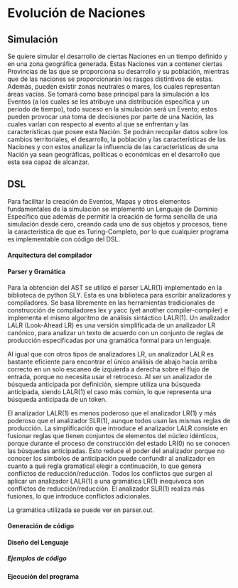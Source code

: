 <h1> Evolución de Naciones</h1>

<h2> Simulación</h2>
Se quiere simular el desarrollo de ciertas Naciones en un tiempo definido y en una zona geográfica generada. Estas Naciones van a contener ciertas Provincias de las que se proporciona su desarrollo y su población, mientras que de las naciones se proporcionarán los rasgos distintivos de estas. Además, pueden existir zonas neutrales o mares, los cuales representan áreas vacías. Se tomará como base principal para la simulación a los Eventos (a los cuales se les atribuye una distribución específica y un período de tiempo), todo suceso en la simulación será un Evento; estos pueden provocar una toma de decisiones por parte de una Nación, las cuales varían con respecto al evento al que se enfrentan y las características que posee esta Nación.
Se podrán recopilar datos sobre los cambios territoriales, el desarrollo, la población y las características de las Naciones y con estos analizar la influencia de las características de una Nación ya sean geográficas, políticas o económicas en el desarrollo que esta sea capaz de alcanzar.



<h2> DSL </h2>

Para facilitar la creación de Eventos, Mapas y otros elementos fundamentales de la simulación se implementó un Lenguaje de Dominio Específico que además de permitir la creación de forma sencilla de una simulación desde cero, creando cada uno de sus objetos y procesos, tiene la característica de que es Turing-Completo, por lo que cualquier programa es implementable con código del DSL.

<h4> Arquitectura del compilador </h4>




<h4> Parser y Gramática</h4>

Para la obtención del AST se utilizó el parser LALR(1) implementado en la biblioteca de python SLY.  Esta es una biblioteca para escribir analizadores y compiladores. Se basa libremente en las herramientas tradicionales de construcción de compiladores lex y yacc (yet another compiler-compiler) e implementa el mismo algoritmo de análisis sintáctico LALR(1).
Un analizador LALR (Look-Ahead LR)  es una versión simplificada de un analizador LR canónico, para analizar un texto de acuerdo con un conjunto de reglas de producción especificadas por una gramática formal para un lenguaje.

Al igual que con otros tipos de analizadores LR, un analizador LALR es bastante eficiente para encontrar el único análisis de abajo hacia arriba correcto en un solo escaneo de izquierda a derecha sobre el flujo de entrada, porque no necesita usar el retroceso. Al ser un analizador de búsqueda anticipada por definición, siempre utiliza una búsqueda anticipada, siendo LALR(1) el caso más común, lo que representa una búsqueda anticipada de un token.

El analizador LALR(1) es menos poderoso que el analizador LR(1) y más poderoso que el analizador SLR(1), aunque todos usan las mismas reglas de producción. La simplificación que introduce el analizador LALR consiste en fusionar reglas que tienen conjuntos de elementos del núcleo idénticos, porque durante el proceso de construcción del estado LR(0) no se conocen las búsquedas anticipadas. Esto reduce el poder del analizador porque no conocer los símbolos de anticipación puede confundir al analizador en cuanto a qué regla gramatical elegir a continuación, lo que genera conflictos de reducción/reducción. Todos los conflictos que surgen al aplicar un analizador LALR(1) a una gramática LR(1) inequívoca son conflictos de reducción/reducción. El analizador SLR(1) realiza más fusiones, lo que introduce conflictos adicionales.

La gramática utilizada se puede ver en parser.out.

<h4> Generación de código</h4>


<h4> Diseño del Lenguaje</h4>

<h5> Ejemplos de código</h5>


<h4> Ejecución del programa</h4>








